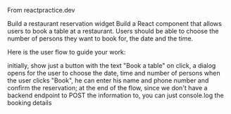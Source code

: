 From reactpractice.dev

Build a restaurant reservation widget
Build a React component that allows users to book a table at a restaurant.
Users should be able to choose the number of persons they want to book for, the date and the time.

Here is the user flow to guide your work:

initially, show just a button with the text "Book a table"
on click, a dialog opens for the user to choose the date, time and number of persons
when the user clicks "Book", he can enter his name and phone number and confirm the reservation;
at the end of the flow, since we don't have a backend endpoint to POST the information to, you can just console.log the booking details